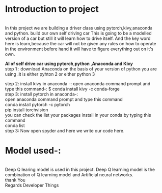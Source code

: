 
<h1> Introduction to project </h1>
<br>
In this project we are building a driver class using pytorch,kivy,anaconda and python.  build our own self driving car This is going to be a modelled version of a car but still  it will learn how to drive itself. And the key word here is learn,because the car will not be given any rules on how to operate in the environment before hand it will have to figure everything out on it's own.
<br>

<b>AI of self drive car using pytorch,python ,Anaconda and Kivy</b>
<br>
step 1 :  download Anaconda on the basis of your version of python you are using .it is either pyhton 2 or either python 3
<br>

step 2: install kivy in anaconda -:
open anaconda command prompt and type this command-:
$ conda install kivy -c conda-forge
<br>
step 3: install pytorch in anaconda-:
<br>
open anaconda command prompt and type this command 
<br>
conda install pytorch -c pytorch
<br>
pip install torchvision
<br>
you can check the list your packages install in your conda by typing this command
<br>
conda list
<br>
step 3: Now open spyder and here we write our code here.
<br>
<h1> Model used-:</h1>
<br>
Deep Q learing model is used in this project. Deep Q learning model is the combination of Q learning model and Artificial neural networks.
<br>
thank You 
<br>
Regards Developer Things









